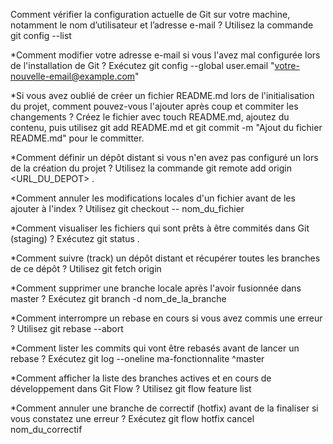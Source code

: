 Comment vérifier la configuration actuelle de Git sur votre machine, notamment le nom d’utilisateur et l’adresse e-mail ? Utilisez la commande git config --list

*Comment modifier votre adresse e-mail si vous l'avez mal configurée lors de l'installation de Git ? Exécutez git config --global user.email "votre-nouvelle-email@example.com"

*Si vous avez oublié de créer un fichier README.md lors de l'initialisation du projet, comment pouvez-vous l'ajouter après coup et commiter les changements ? Créez le fichier avec touch README.md, ajoutez du contenu, puis utilisez git add README.md et git commit -m "Ajout du fichier README.md" pour le committer.

*Comment définir un dépôt distant si vous n'en avez pas configuré un lors de la création du projet ? Utilisez la commande git remote add origin <URL_DU_DEPOT> .

*Comment annuler les modifications locales d'un fichier avant de les ajouter à l'index ? Utilisez git checkout -- nom_du_fichier

*Comment visualiser les fichiers qui sont prêts à être commités dans Git (staging) ? Exécutez git status .

*Comment suivre (track) un dépôt distant et récupérer toutes les branches de ce dépôt ? Utilisez git fetch origin

*Comment supprimer une branche locale après l'avoir fusionnée dans master ? Exécutez git branch -d nom_de_la_branche

*Comment interrompre un rebase en cours si vous avez commis une erreur ? Utilisez git rebase --abort

*Comment lister les commits qui vont être rebasés avant de lancer un rebase ? Exécutez git log --oneline ma-fonctionnalite ^master

*Comment afficher la liste des branches actives et en cours de développement dans Git Flow ? Utilisez git flow feature list

*Comment annuler une branche de correctif (hotfix) avant de la finaliser si vous constatez une erreur ? Exécutez git flow hotfix cancel nom_du_correctif

